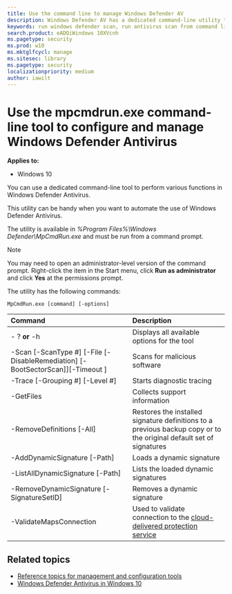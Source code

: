 ```yaml
---
title: Use the command line to manage Windows Defender AV
description: Windows Defender AV has a dedicated command-line utility that can run scans and configure protection.
keywords: run windows defender scan, run antivirus scan from command line, run windows defender scan from command line, mpcmdrun, defender
search.product: eADQiWindows 10XVcnh
ms.pagetype: security
ms.prod: w10
ms.mktglfcycl: manage
ms.sitesec: library
ms.pagetype: security
localizationpriority: medium
author: iawilt
---
```



# Use the mpcmdrun.exe command-line tool to configure and manage Windows Defender Antivirus

**Applies to:**

- Windows 10


You can use a dedicated command-line tool to perform various functions in Windows Defender Antivirus. 

This utility can be handy when you want to automate the use of Windows Defender Antivirus. 

The utility is available in _%Program Files%\Windows Defender\MpCmdRun.exe_ and must be run from a command prompt.

> [!NOTE]
> You may need to open an administrator-level version of the command prompt. Right-click the item in the Start menu, click **Run as administrator** and click **Yes** at the permissions prompt.


The utility has the following commands:

```DOS
MpCmdRun.exe [command] [-options]
```

Command | Description 
:---|:---
\- ? **or** -h | Displays all available options for the tool
\-Scan [-ScanType #] [-File <path> [-DisableRemediation] [-BootSectorScan]][-Timeout <days>] | Scans for malicious software
\-Trace  [-Grouping #] [-Level #]| Starts diagnostic tracing
\-GetFiles | Collects support information
\-RemoveDefinitions [-All] | Restores the installed signature definitions to a previous backup copy or to the original default set of signatures
\-AddDynamicSignature [-Path] | Loads a dynamic signature
\-ListAllDynamicSignature [-Path] | Lists the loaded dynamic signatures
\-RemoveDynamicSignature [-SignatureSetID] | Removes a dynamic signature
\-ValidateMapsConnection | Used to validate connection to the [cloud-delivered protection service](configure-network-connections-windows-defender-antivirus.md)




## Related topics

- [Reference topics for management and configuration tools](configuration-management-reference-windows-defender-antivirus.md)
- [Windows Defender Antivirus in Windows 10](windows-defender-antivirus-in-windows-10.md)


